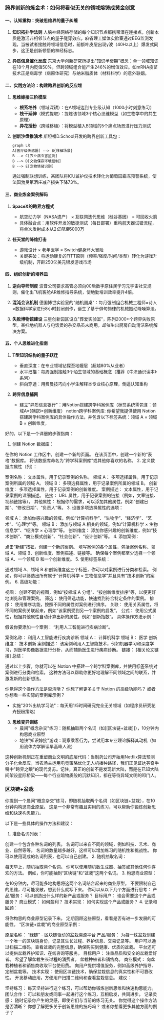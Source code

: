 ### 跨界创新的炼金术：如何将看似无关的领域熔铸成黄金创意

#### 一、认知重构：突破思维界的量子纠缠

1. **知识拓扑学法则**
   人脑神经网络存储的每个知识节点都携带潜在连接点，创新本质是激活非相邻节点的量子隧穿效应。麻省理工媒体实验室通过EEG监测发现，当被试者接触跨领域信息时，前额叶皮层出现γ波（40Hz以上）爆发式同步，这正是创新顿悟的神经标志。

2. **异质信息催化反应**
   东京大学创新研究所提出"知识半衰期"概念：单一领域知识在18个月内贬值50%，但跨领域组合能产生246%的增值效应。如mRNA疫苗技术正是病毒学（病原体研究）与纳米脂质体（材料科学）的意外联姻。

#### 二、实践方法论：构建跨界创新的反应堆

1. **思维嫁接三阶模型**
   - **根系培养**（领域深耕）：在A领域达到专业级认知（1000小时刻意练习）
   - **枝干延伸**（模式提取）：提炼该领域3个核心思维模型（如生物学中的共生原理）
   - **异花授粉**（跨域移植）：将模型植入B领域的5个痛点场景进行压力测试

2. **创新沙盘推演术**
   斯坦福D.School开发的跨界创新工具包：

   ```mermaid
   graph LR
   A[医疗级传感器] --> B{移植场景}
   B --> C[农业病虫害监测]
   B --> D[文物保存环境控制]
   B --> E[宠物情绪识别]
   ```

   通过强制联想训练，某团队将ICU监护仪技术转化为葡萄园霜冻预警系统，使法国勃艮第酒庄减产损失下降73%。

#### 三、商业炼金案例解码

1. **SpaceX的跨界方程式**
   - 航空动力学（NASA遗产） × 互联网迭代思维（硅谷基因） = 可回收火箭
   - 具体融合点：用软件开发的敏捷测试（每日部署）重构航天器试错流程，将单次发射成本从$2亿降至$6000万

2. **任天堂的降维打击**
   - 游戏设计 × 老年医学 = Switch健身环大冒险
   - 关键突破：将运动康复的FITT原则（频率/强度/时间/类型）转化为游戏升级机制，开辟250亿美元银发游戏市场

#### 四、组织创新的培养皿

1. **逆向导师制度**
   波音公司要求高管必须向00后数字原住民学习元宇宙社交规则，催化出飞机客舱AR维修指导系统，使地勤培训效率提升4倍。

2. **混沌会议机制**
   德国博世实验室的"随机圆桌"：每月强制组合机械工程师×诗人×数据科学家进行8小时封闭创作，诞生了基于俳句韵律的机械振动降噪算法。

3. **失败博物馆建设**
   三星创新园区设立"葬爱实验室"，陈列2000+个跨界失败原型。某扫地机器人与电饭煲的杂交品虽未商用，却催生出厨房自动清洁系统解决方案。

#### 五、个人思维进化指南

1. **T型知识结构的量子跃迁**
   - 垂直深度：在专业领域钻探至地幔层（超越80%从业者）
   - 水平扫描：每周强制接触3个陌生领域的基础概念（推荐《牛津通识读本》系列）
   - 斜向穿透：用费曼技巧向小学生解释本专业核心原理，倒逼认知重构

2. **跨界信息捕网**
   - 建立"异质信息银行"：用Notion搭建跨学科案例库（标签系统需包含：领域A×领域B×创新维度）
     notion跨学科案例库:
     你希望我提供使用 Notion 搭建跨学科案例库的具体操作方法，并包含以下标签系统：领域 A × 领域 B × 创新维度。

好的，以下是一个详细的步骤指南：

1. 创建 Notion 数据库：

在你的 Notion 工作区中，创建一个新的页面。
在该页面中，创建一个新的“表格”数据库。
将该数据库命名为“跨学科案例库”或其他你喜欢的名称。
2. 定义数据库属性（列）：

案例名称： 文本属性，用于记录案例的名称。
领域 A： 多项选择属性，用于记录案例所属的领域 A。
领域 B： 多项选择属性，用于记录案例所属的领域 B。
创新维度： 多项选择属性，用于记录案例的创新维度。
案例描述： 文本属性，用于记录案例的详细描述。
链接： URL 属性，用于记录案例的链接（例如，文章链接、视频链接等）。
其他属性： 根据你的需求，可以添加其他属性，例如“创建日期”、“修改日期”、“负责人”等。
3. 设置多项选择属性的选项：

领域 A： 添加你感兴趣的领域，例如“计算机科学”、“生物学”、“经济学”、“艺术”、“心理学”等。
领域 B： 添加与领域 A 相关的领域，例如“计算机科学 × 生物信息学”、“经济学 × 心理学”等。
创新维度： 添加你感兴趣的创新维度，例如“技术创新”、“商业模式创新”、“社会创新”、“设计创新”等。
4. 添加案例：

点击“新建”按钮，创建一个新的案例。
填写案例的各个属性，包括案例名称、领域 A、领域 B、创新维度、案例描述、链接等。
确保每个案例都至少选择一个领域 A、一个领域 B 和一个创新维度。
5. 使用标签系统：

通过领域 A、领域 B 和创新维度这三个标签，你可以对案例进行分类和检索。
例如，你可以筛选出所有属于“计算机科学 × 生物信息学”并且具有“技术创新”的案例。
6. 高级功能：

视图： 创建不同的视图，例如“按领域 A 分组”、“按创新维度排序”等，以便更好地浏览和管理案例。
筛选： 使用筛选功能，快速找到符合特定条件的案例。
排序： 使用排序功能，按照不同的属性对案例进行排序。
关联： 使用关系属性，将不同的案例关联起来，例如“该案例受到另一个案例的启发”。
公式： 使用公式属性，根据其他属性自动计算出新的属性，例如“创新指数”。
具体操作方法示例：

假设你要添加一个案例： “利用人工智能进行疾病诊断”。

案例名称： 利用人工智能进行疾病诊断
领域 A： 计算机科学
领域 B： 医学
创新维度： 技术创新
案例描述： 该案例利用人工智能技术，例如机器学习和深度学习，对医学影像数据进行分析，从而辅助医生进行疾病诊断。
链接： [相关论文链接]
总结：

通过以上步骤，你就可以在 Notion 中搭建一个跨学科案例库，并使用标签系统对案例进行分类和检索。 这种方法可以帮助你更好地理解不同领域之间的联系，并激发新的创新想法。

你觉得这个操作方法是否清晰？ 你想了解更多关于 Notion 的高级功能吗？ 或者你想看一些实际的案例库示例？

- 实施"20%出轨学习法"：每天用1/5时间研究完全无关领域（如程序员研究花卉授粉策略）

3. **思维变异训练**
   - 晨间"概念杂交"练习：随机抽取两个名词（如[[区块链+盆栽]]），10分钟内构思商业原型
   - 地铁"知识嫁接"游戏：观察乘客行为，尝试用本专业理论解释其动机（如用流体力学解读早高峰人流）

这种创新机制正在重塑商业文明的底层代码：当制药公司开始用Netflix算法预测分子化合反应，当农场主运用电竞策略优化无人机播种路径，我们正见证达芬奇手稿中"跨界之眼"的现代复苏。记住，真正的创新不是发现新大陆，而是在已知大陆间架设星际桥梁——每个行业暗物质般的沉默知识，都在等待异域文明的叩门人。

### 区块链+盆栽

你提到一个晨间“概念杂交”练习，即随机抽取两个名词（如区块链+盆栽），在10分钟内构思商业原型。 这是一个非常有趣且实用的练习，可以帮助你锻炼创新思维和快速构思能力。

以下是一些具体的操作方法和建议：

1. 准备名词列表：

创建一个包含各种名词的列表。 名词可以来自不同的领域，例如科技、艺术、商业、自然等等。
名词的数量越多越好，这样可以增加练习的随机性和挑战性。
你可以使用现成的名词列表，也可以自己创建。
2. 随机抽取名词：

每天早上，随机抽取两个名词。 你可以使用随机数生成器、抽签或其他任何你喜欢的方法。
例如，你可能抽到“区块链”和“盆栽”这两个名词。
3. 构思商业原型：

在10分钟内，尽可能多地构思将这两个名词结合起来的商业原型。
不要限制自己的思维，尽可能发散，想到什么就写下来。
你可以从以下几个方面进行思考：
产品/服务： 可以创造出什么样的新产品或服务？
目标用户： 谁会需要这个产品或服务？
商业模式： 如何盈利？
技术实现： 如何实现这个产品或服务？
4. 记录和回顾：

将你构思的商业原型记录下来。
定期回顾这些原型，看看是否有进一步发展的可能性。
“区块链+盆栽”的商业原型示例：

原型名称： “绿链” - 区块链驱动的盆栽溯源平台
产品/服务：
为每一株盆栽创建一个唯一的区块链身份，记录其生长过程、养护信息、交易记录等。
用户可以通过扫描二维码，查看盆栽的完整信息，确保购买到健康、优质的盆栽。
平台还可以提供盆栽养护知识、在线咨询等服务。
目标用户：
注重品质和安全的盆栽爱好者。
希望了解盆栽生长过程的消费者。
盆栽种植者和销售商。
商业模式：
向盆栽种植者和销售商收取平台使用费。
向用户提供增值服务，例如高级养护指导、定制盆栽等。
技术实现：
使用区块链技术，确保盆栽信息的真实性和不可篡改性。
开发移动应用，方便用户扫描二维码和查看盆栽信息。
建议：

坚持练习： 每天坚持进行这个练习，可以帮助你锻炼创新思维和快速构思能力。
团队合作： 可以和朋友或同事一起进行这个练习，互相启发，共同进步。
记录灵感： 随时记录你产生的灵感，即使它们与当前的练习无关。
你觉得这个操作方法是否清晰？ 你想了解更多关于创新思维的技巧吗？ 或者你想看更多其他方面的例子？
